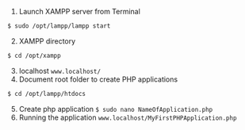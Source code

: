1. Launch XAMPP server from Terminal
```bash
$ sudo /opt/lampp/lampp start
```
2. XAMPP directory
```bash
$ cd /opt/xampp
```
3. localhost `www.localhost/`
4. Document root folder to create PHP applications 
```bash
$ cd /opt/lampp/htdocs
```
5. Create php application `$ sudo nano NameOfApplication.php`
6. Running the application `www.localhost/MyFirstPHPApplication.php`
